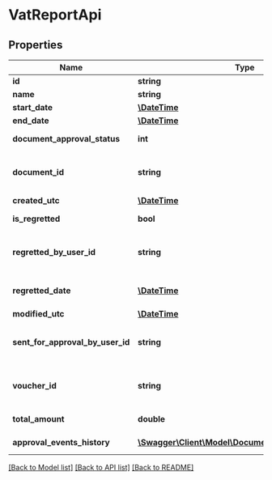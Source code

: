 # VatReportApi

## Properties
Name | Type | Description | Notes
------------ | ------------- | ------------- | -------------
**id** | **string** |  | [optional] 
**name** | **string** |  | [optional] 
**start_date** | [**\DateTime**](\DateTime.md) |  | [optional] 
**end_date** | [**\DateTime**](\DateTime.md) |  | [optional] 
**document_approval_status** | **int** | 0 &#x3D; None, 1 &#x3D; Approved, 2 &#x3D; Rejected, 3 &#x3D; ReadyForApproval | [optional] 
**document_id** | **string** | Purpose: Fetch the associated document. Can be null if the vat report does not have an associated file created. Use GET /v2/documents/{id} | [optional] 
**created_utc** | [**\DateTime**](\DateTime.md) |  | [optional] 
**is_regretted** | **bool** | Indicates whether the vat report was undone | [optional] 
**regretted_by_user_id** | **string** | Purpose: If the vat report was undone this indicates the user id that did the action. Can be null if not undone. Use GET /v2/users | [optional] 
**regretted_date** | [**\DateTime**](\DateTime.md) | Purpose: If the vat report was undone this indicates the date of the action. Can be null if not undone | [optional] 
**modified_utc** | [**\DateTime**](\DateTime.md) |  | [optional] 
**sent_for_approval_by_user_id** | **string** | Purpose: If the vat report was sent for approval this indicates the user id that did the action. Can be null if not sent for approval. Use GET /v2/users | [optional] 
**voucher_id** | **string** | Purpose: Fetch the associated voucher. Can be null if there is no associated voucher. Use GET /v2/vouchers/{fiscalyearId}/{voucherId} | [optional] 
**total_amount** | **double** | Predicted vat amount to pay or be refunded | [optional] 
**approval_events_history** | [**\Swagger\Client\Model\DocumentApprovalEventApi[]**](DocumentApprovalEventApi.md) | The history of approval events of the vat report. | [optional] 

[[Back to Model list]](../../README.md#documentation-for-models) [[Back to API list]](../../README.md#documentation-for-api-endpoints) [[Back to README]](../../README.md)

